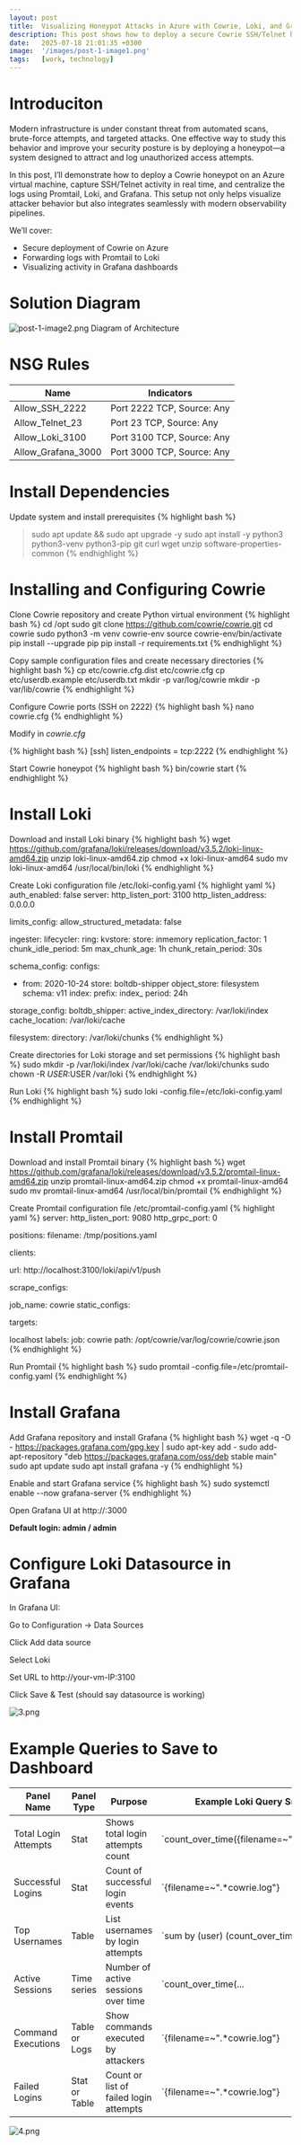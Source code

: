 ```yaml
---
layout: post
title:  Visualizing Honeypot Attacks in Azure with Cowrie, Loki, and Grafana Dashboards
description: This post shows how to deploy a secure Cowrie SSH/Telnet honeypot on Azure with Promtail, Loki, and Grafana for log monitoring and analysis.
date:   2025-07-18 21:01:35 +0300
image:  '/images/post-1-image1.png'
tags:   [work, technology]
---
```


# Introduciton
Modern infrastructure is under constant threat from automated scans, brute-force attempts, and targeted attacks. One effective way to study this behavior and improve your security posture is by deploying a honeypot—a system designed to attract and log unauthorized access attempts.

In this post, I’ll demonstrate how to deploy a Cowrie honeypot on an Azure virtual machine, capture SSH/Telnet activity in real time, and centralize the logs using Promtail, Loki, and Grafana. This setup not only helps visualize attacker behavior but also integrates seamlessly with modern observability pipelines.

We’ll cover:

* Secure deployment of Cowrie on Azure
* Forwarding logs with Promtail to Loki
* Visualizing activity in Grafana dashboards

# Solution Diagram

![post-1-image2.png]({{site.baseurl}}/images/post-1-image2.png)
Diagram of Architecture

# NSG Rules

| Name                 | Indicators                 |
| -------------------- | -------------------------- |
| Allow\_SSH\_2222     | Port 2222 TCP, Source: Any |
| Allow\_Telnet\_23    | Port 23 TCP, Source: Any   |
| Allow\_Loki\_3100    | Port 3100 TCP, Source: Any |
| Allow\_Grafana\_3000 | Port 3000 TCP, Source: Any |


# Install Dependencies

Update system and install prerequisites
{% highlight bash %}
> sudo apt update && sudo apt upgrade -y
> sudo apt install -y python3 python3-venv python3-pip git curl wget unzip software-properties-common
{% endhighlight %}


# Installing and Configuring Cowrie

Clone Cowrie repository and create Python virtual environment
{% highlight bash %}
cd /opt
sudo git clone https://github.com/cowrie/cowrie.git
cd cowrie
sudo python3 -m venv cowrie-env
source cowrie-env/bin/activate
pip install --upgrade pip
pip install -r requirements.txt
{% endhighlight %}

Copy sample configuration files and create necessary directories
{% highlight bash %}
cp etc/cowrie.cfg.dist etc/cowrie.cfg
cp etc/userdb.example etc/userdb.txt
mkdir -p var/log/cowrie
mkdir -p var/lib/cowrie
{% endhighlight %}

Configure Cowrie ports (SSH on 2222)
{% highlight bash %}
nano cowrie.cfg
{% endhighlight %}

Modify in *cowrie.cfg*

{% highlight bash %}
[ssh]
listen_endpoints = tcp:2222
{% endhighlight %}

Start Cowrie honeypot
{% highlight bash %}
bin/cowrie start
{% endhighlight %}

# Install Loki

Download and install Loki binary
{% highlight bash %}
wget https://github.com/grafana/loki/releases/download/v3.5.2/loki-linux-amd64.zip
unzip loki-linux-amd64.zip
chmod +x loki-linux-amd64
sudo mv loki-linux-amd64 /usr/local/bin/loki
{% endhighlight %}

Create Loki configuration file /etc/loki-config.yaml
{% highlight yaml %}
auth_enabled: false
server:
http_listen_port: 3100
http_listen_address: 0.0.0.0

limits_config:
allow_structured_metadata: false

ingester:
lifecycler:
ring:
kvstore:
store: inmemory
replication_factor: 1
chunk_idle_period: 5m
max_chunk_age: 1h
chunk_retain_period: 30s

schema_config:
configs:
- from: 2020-10-24
store: boltdb-shipper
object_store: filesystem
schema: v11
index:
prefix: index_
period: 24h

storage_config:
boltdb_shipper:
active_index_directory: /var/loki/index
cache_location: /var/loki/cache

filesystem:
directory: /var/loki/chunks
{% endhighlight %}

Create directories for Loki storage and set permissions
{% highlight bash %}
sudo mkdir -p /var/loki/index /var/loki/cache /var/loki/chunks
sudo chown -R $USER:$USER /var/loki
{% endhighlight %}

Run Loki
{% highlight bash %}
sudo loki -config.file=/etc/loki-config.yaml
{% endhighlight %}

# Install Promtail

Download and install Promtail binary
{% highlight bash %}
wget https://github.com/grafana/loki/releases/download/v3.5.2/promtail-linux-amd64.zip
unzip promtail-linux-amd64.zip
chmod +x promtail-linux-amd64
sudo mv promtail-linux-amd64 /usr/local/bin/promtail
{% endhighlight %}

Create Promtail configuration file /etc/promtail-config.yaml
{% highlight yaml %}
server:
http_listen_port: 9080
http_grpc_port: 0

positions:
filename: /tmp/positions.yaml

clients:

url: http://localhost:3100/loki/api/v1/push

scrape_configs:

job_name: cowrie
static_configs:

targets:

localhost
labels:
job: cowrie
path: /opt/cowrie/var/log/cowrie/cowrie.json
{% endhighlight %}

Run Promtail
{% highlight bash %}
sudo promtail -config.file=/etc/promtail-config.yaml
{% endhighlight %}

# Install Grafana

Add Grafana repository and install Grafana
{% highlight bash %}
wget -q -O - https://packages.grafana.com/gpg.key | sudo apt-key add -
sudo add-apt-repository "deb https://packages.grafana.com/oss/deb stable main"
sudo apt update
sudo apt install grafana -y
{% endhighlight %}

Enable and start Grafana service
{% highlight bash %}
sudo systemctl enable --now grafana-server
{% endhighlight %}

Open Grafana UI at http://<your-vm-ip>:3000

**Default login: admin / admin**

# Configure Loki Datasource in Grafana

In Grafana UI:

Go to Configuration → Data Sources

Click Add data source

Select Loki

Set URL to http://your-vm-IP:3100

Click Save & Test (should say datasource is working)

![3.png]({{site.baseurl}}/images/3.png)


# Example Queries to Save to Dashboard

| Panel Name           | Panel Type     | Purpose                          | Example Loki Query Snippet                                 |
|----------------------|----------------|---------------------------------|-----------------------------------------------------------|
| Total Login Attempts | Stat           | Shows total login attempts count | `count_over_time({filename=~".*cowrie.log"} |= "login attempt" [1h])` |
| Successful Logins    | Stat           | Count of successful login events | `{filename=~".*cowrie.log"} |= "login attempt [success]"` |
| Top Usernames        | Table          | List usernames by login attempts | `sum by (user) (count_over_time(... | pattern "<_> login attempt [<result>] for user <user> from <_>" [1h]))` |
| Active Sessions      | Time series    | Number of active sessions over time | `count_over_time(... |= "New connection" [5m])` and `count_over_time(... |= "Session Closed" [5m])` |
| Command Executions   | Table or Logs  | Show commands executed by attackers | `{filename=~".*cowrie.log"} |= "CMD"`                     |
| Failed Logins        | Stat or Table  | Count or list of failed login attempts | `{filename=~".*cowrie.log"} |= "login attempt [failed]"` |


![4.png]({{site.baseurl}}/images/4.png)
